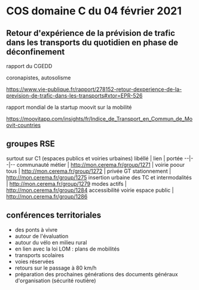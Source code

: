 # COS domaine C du 04 février 2021

## Retour d'expérience de la prévision de trafic dans les transports du quotidien en phase de déconfinement

rapport du CGEDD

coronapistes, autosolisme

https://www.vie-publique.fr/rapport/278152-retour-dexperience-de-la-prevision-de-trafic-dans-les-transports#xtor=EPR-526

rapport mondial de la startup moovit sur la mobilité 

https://moovitapp.com/insights/fr/Indice_de_Transport_en_Commun_de_Moovit-countries

## groupes RSE

surtout sur C1 (espaces publics et voiries urbaines)
libéllé | lien | portée
--|--|--
communauté métier | http://mon.cerema.fr/group/1271 | 
voirie poour tous | http://mon.cerema.fr/group/1272 | privée
GT stationnement | http://mon.cerema.fr/group/1275
insertion urbaine des TC et intermodalités | http://mon.cerema.fr/group/1279
modes actifs | http://mon.cerema.fr/group/1284
accessibilité voirie espace public | http://mon.cerema.fr/group/1286

## conférences territoriales

- des ponts à vivre
- autour de l'évaluation
- autour du vélo en milieu rural
- en lien avec la loi LOM : plans de mobilités
- transports scolaires
- voies réservées
- retours sur le passage à 80 km/h
- préparation des prochaines générations des documents généraux d'organisation (sécurité routière)


